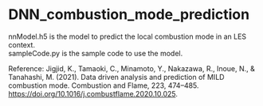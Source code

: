 # DNN_combustion_mode_prediction

nnModel.h5 is the model to predict the local combustion mode in an LES context.  
sampleCode.py is the sample code to use the model.  

Reference: Jigjid, K., Tamaoki, C., Minamoto, Y., Nakazawa, R., Inoue, N., & Tanahashi, M. (2021). Data driven analysis and prediction of MILD combustion mode. Combustion and Flame, 223, 474–485. https://doi.org/10.1016/j.combustflame.2020.10.025.

